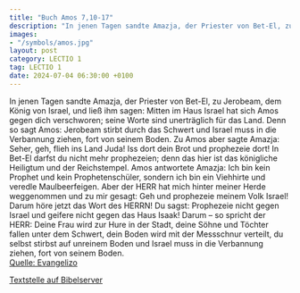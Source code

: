 ```yaml
---
title: "Buch Amos 7,10-17"
description: "In jenen Tagen sandte Amazja, der Priester von Bet-El, zu Jerobeam, dem König von Israel, und ließ ihm sagen: Mitten im Haus Israel hat sich Amos gegen dich verschworen; seine Worte sind unerträglich für das Land. Denn so sagt Amos: Jerobeam stirbt durch das Schwert und Israel mu...."
images:
- "/symbols/amos.jpg"
layout: post
category: LECTIO 1
tag: LECTIO 1
date: 2024-07-04 06:30:00 +0100
---
```

In jenen Tagen sandte Amazja, der Priester von Bet-El, zu Jerobeam, dem König von Israel, und ließ ihm sagen: Mitten im Haus Israel hat sich Amos gegen dich verschworen; seine Worte sind unerträglich für das Land.
Denn so sagt Amos: Jerobeam stirbt durch das Schwert und Israel muss in die Verbannung ziehen, fort von seinem Boden.<!--more-->
Zu Amos aber sagte Amazja: Seher, geh, flieh ins Land Juda! Iss dort dein Brot und prophezeie dort!
In Bet-El darfst du nicht mehr prophezeien; denn das hier ist das königliche Heiligtum und der Reichstempel.
Amos antwortete Amazja: Ich bin kein Prophet und kein Prophetenschüler, sondern ich bin ein Viehhirte und veredle Maulbeerfeigen.
Aber der HERR hat mich hinter meiner Herde weggenommen und zu mir gesagt: Geh und prophezeie meinem Volk Israel!
Darum höre jetzt das Wort des HERRN! Du sagst: Prophezeie nicht gegen Israel und geifere nicht gegen das Haus Isaak!
Darum – so spricht der HERR: Deine Frau wird zur Hure in der Stadt, deine Söhne und Töchter fallen unter dem Schwert, dein Boden wird mit der Messschnur verteilt, du selbst stirbst auf unreinem Boden und Israel muss in die Verbannung ziehen, fort von seinem Boden.<br>
[Quelle: Evangelizo](https://evangeliumtagfuertag.org/DE/gospel)

[Textstelle auf Bibelserver](https://www.bibleserver.com/EU/Amos7,10-17)
